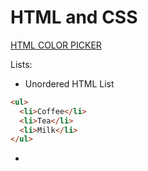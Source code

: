 <head>
    <title>HTML and CSS</title>
    <h1> HTML and CSS</h1>
</head>

<a href ="https://www.w3schools.com/colors/colors_picker.asp">HTML COLOR PICKER </a>

Lists:

- Unordered HTML List

```html
<ul>
  <li>Coffee</li>
  <li>Tea</li>
  <li>Milk</li>
</ul>
```

-
